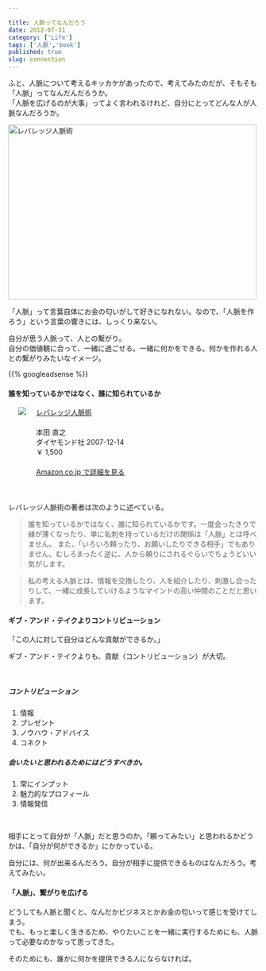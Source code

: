 ```yaml
---

title: 人脈ってなんだろう
date: 2012-07-31
category: ['Life']
tags: ['人脈','book']
published: true
slug: connection
---
```


<p>ふと、人脈について考えるキッカケがあったので、考えてみたのだが、そもそも「人脈」ってなんだんだろうか。<br>
「人脈を広げるのが大事」ってよく言われるけれど、自分にとってどんな人が人脈なんだろうか。</p>


<a href="http://www.flickr.com/photos/35571855@N06/7668706168/" title="レバレッジ人脈術 by meganii, on Flickr"><img src="http://farm8.staticflickr.com/7132/7668706168_dfc1dcbfc1.jpg" width="500" height="352" alt="レバレッジ人脈術"></a>


<p>「人脈」って言葉自体にお金の匂いがして好きになれない。なので、「人脈を作ろう」という言葉の響きには、しっくり来ない。</p>

<p>自分が思う人脈って、人との繋がり。<br>自分の価値観に合って、一緒に過ごせる。一緒に何かをできる。何かを作れる人との繋がりみたいなイメージ。</p>


{{% googleadsense %}}

<h4>誰を知っているかではなく、誰に知られているか</h4>
<div class="amz-container" style="overflow:hidden;margin-bottom:20px;">
  <div class="amz-left" style="float:left; margin:0 20px 0;">
    <a href="http://www.amazon.co.jp/exec/obidos/ASIN/4478002754/meganii-22/ref=nosim/" rel="nofollow" target="_blank"><img src="https://images-na.ssl-images-amazon.com/images/I/41vVRaHG7ZL._SL160_.jpg" class="amz-img"></a>
  </div>
  <div class="amz-right" style="overflow:hidden;">
    <div class="amz-title" style="margin-bottom:20px;">
      <a href="http://www.amazon.co.jp/exec/obidos/ASIN/4478002754/meganii-22/ref=nosim/" rel="nofollow" target="_blank">レバレッジ人脈術</a>
    </div>
    <div class="amz-detail">
      <div class="amz-info1" style="white-space:nowrap;">本田 直之</div>
      <div class="amz-info2" style="white-space:nowrap;">ダイヤモンド社 2007-12-14</div>
      <div class="amz-price" style="white-space:nowrap;">￥ 1,500</div>
      <div class="amz-link" style="margin-top:20px;"><a href="http://www.amazon.co.jp/exec/obidos/ASIN/4478002754/meganii-22/ref=nosim/" rel="nofllow" target="_blank">Amazon.co.jp で詳細を見る</a></div>
    </div>
  </div>
</div>

<br>
<p>レバレッジ人脈術の著者は次のように述べている。</p>

<blockquote>
  誰を知っているかではなく、誰に知られているかです。一度会ったきりで縁が薄くなったり、単に名刺を持っているだけの関係は「人脈」とは呼べません。
  また、「いろいろ頼ったり、お願いしたりできる相手」でもありません。むしろまったく逆に、人から頼りにされるぐらいでちょうどいい気がします。
</blockquote>
<blockquote>
  私の考える人脈とは、情報を交換したり、人を紹介したり、刺激し合ったりして、一緒に成長していけるようなマインドの高い仲間のことだと思います。
</blockquote>


<h4>ギブ・アンド・テイクよりコントリビューション</h4>
<p>「この人に対して自分はどんな貢献ができるか。」</p>
<p>ギブ・アンド・テイクよりも、貢献（コントリビューション）が大切。</p>
<br>

<h5>コントリビューション</h5>
<ol>
  <li>情報</li>
  <li>プレゼント</li>
  <li>ノウハウ・アドバイス</li>
  <li>コネクト</li>
</ol>


<h5>会いたいと思われるためにはどうすべきか。</h5>
<ol>
  <li>常にインプット</li>
  <li>魅力的なプロフィール</li>
  <li>情報発信</li>
</ol>


<br>
<p>相手にとって自分が「人脈」だと思うのか。「頼ってみたい」と思われるかどうかは、「自分が何ができるか」にかかっている。</p>
<p>自分には、何が出来るんだろう。自分が相手に提供できるものはなんだろう。考えてみたい。</p>




<h4>「人脈」、繋がりを広げる</h4>
<p>どうしても人脈と聞くと、なんだかビジネスとかお金の匂いって感じを受けてしまう。<br>
でも、もっと楽しく生きるため、やりたいことを一緒に実行するためにも、人脈って必要なのかなって思ってきた。</p>



<p>そのためにも、誰かに何かを提供できる人にならなければ。</p>
